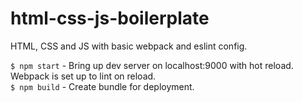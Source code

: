 # html-css-js-boilerplate

HTML, CSS and JS with basic webpack and eslint config.  
  
`$ npm start` - Bring up dev server on localhost:9000 with hot reload. Webpack is set up to lint on reload.  
`$ npm build` - Create bundle for deployment.

